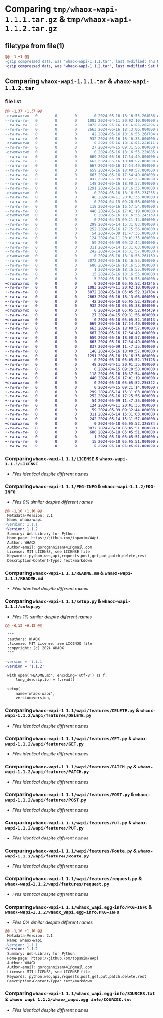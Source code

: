 # Comparing `tmp/whaox-wapi-1.1.1.tar.gz` & `tmp/whaox-wapi-1.1.2.tar.gz`

## filetype from file(1)

```diff
@@ -1 +1 @@
-gzip compressed data, was "whaox-wapi-1.1.1.tar", last modified: Thu May 16 18:16:55 2024, max compression
+gzip compressed data, was "whaox-wapi-1.1.2.tar", last modified: Sat May 18 05:05:52 2024, max compression
```

## Comparing `whaox-wapi-1.1.1.tar` & `whaox-wapi-1.1.2.tar`

### file list

```diff
@@ -1,37 +1,37 @@
-drwxrwxrwx   0        0        0        0 2024-05-16 18:16:55.268086 whaox-wapi-1.1.1/
--rw-rw-rw-   0        0        0     1083 2024-04-11 20:02:10.000000 whaox-wapi-1.1.1/LICENSE
--rw-rw-rw-   0        0        0     3072 2024-05-16 18:16:55.265296 whaox-wapi-1.1.1/PKG-INFO
--rw-rw-rw-   0        0        0     2663 2024-05-16 18:13:06.000000 whaox-wapi-1.1.1/README.md
--rw-rw-rw-   0        0        0       42 2024-05-16 18:16:55.268704 whaox-wapi-1.1.1/setup.cfg
--rw-rw-rw-   0        0        0      932 2024-05-16 18:16:35.000000 whaox-wapi-1.1.1/setup.py
-drwxrwxrwx   0        0        0        0 2024-05-16 18:16:55.223611 whaox-wapi-1.1.1/wapi/
--rw-rw-rw-   0        0        0       27 2024-04-15 09:31:56.000000 whaox-wapi-1.1.1/wapi/__init__.py
-drwxrwxrwx   0        0        0        0 2024-05-16 18:16:55.229885 whaox-wapi-1.1.1/wapi/features/
--rw-rw-rw-   0        0        0      669 2024-05-16 17:54:49.000000 whaox-wapi-1.1.1/wapi/features/DELETE.py
--rw-rw-rw-   0        0        0      663 2024-05-16 18:00:57.000000 whaox-wapi-1.1.1/wapi/features/GET.py
--rw-rw-rw-   0        0        0      667 2024-05-16 17:54:49.000000 whaox-wapi-1.1.1/wapi/features/PATCH.py
--rw-rw-rw-   0        0        0      659 2024-05-16 18:00:57.000000 whaox-wapi-1.1.1/wapi/features/POST.py
--rw-rw-rw-   0        0        0      663 2024-05-16 17:54:49.000000 whaox-wapi-1.1.1/wapi/features/PUT.py
--rw-rw-rw-   0        0        0      837 2024-05-09 11:47:35.000000 whaox-wapi-1.1.1/wapi/features/Route.py
--rw-rw-rw-   0        0        0      148 2024-05-16 18:00:57.000000 whaox-wapi-1.1.1/wapi/features/__init__.py
--rw-rw-rw-   0        0        0     1291 2024-05-16 18:16:35.000000 whaox-wapi-1.1.1/wapi/features/request.py
-drwxrwxrwx   0        0        0        0 2024-05-16 18:16:55.234255 whaox-wapi-1.1.1/wapi/static/
--rw-rw-rw-   0        0        0       48 2024-04-11 20:01:35.000000 whaox-wapi-1.1.1/wapi/static/T.py
--rw-rw-rw-   0        0        0        0 2024-04-15 09:20:58.000000 whaox-wapi-1.1.1/wapi/static/__init__.py
--rw-rw-rw-   0        0        0      118 2024-05-16 16:57:54.000000 whaox-wapi-1.1.1/wapi/static/methods.py
--rw-rw-rw-   0        0        0      440 2024-05-16 17:01:19.000000 whaox-wapi-1.1.1/wapi/static/params.py
-drwxrwxrwx   0        0        0        0 2024-05-16 18:16:55.242139 whaox-wapi-1.1.1/wapi/utils/
--rw-rw-rw-   0        0        0        0 2024-04-15 09:21:14.000000 whaox-wapi-1.1.1/wapi/utils/__init__.py
--rw-rw-rw-   0        0        0      299 2024-05-14 15:31:03.000000 whaox-wapi-1.1.1/wapi/utils/get_path.py
--rw-rw-rw-   0        0        0      252 2024-05-16 17:25:56.000000 whaox-wapi-1.1.1/wapi/utils/get_used_vars.py
--rw-rw-rw-   0        0        0       54 2024-05-09 11:47:35.000000 whaox-wapi-1.1.1/wapi/utils/is_class.py
--rw-rw-rw-   0        0        0      124 2024-04-11 20:01:35.000000 whaox-wapi-1.1.1/wapi/utils/is_dataclass.py
--rw-rw-rw-   0        0        0       59 2024-05-09 09:32:44.000000 whaox-wapi-1.1.1/wapi/utils/is_object.py
--rw-rw-rw-   0        0        0      311 2024-05-14 15:31:03.000000 whaox-wapi-1.1.1/wapi/utils/merge_paths.py
--rw-rw-rw-   0        0        0      242 2024-05-14 15:31:57.000000 whaox-wapi-1.1.1/wapi/utils/set_path.py
-drwxrwxrwx   0        0        0        0 2024-05-16 18:16:55.263139 whaox-wapi-1.1.1/whaox_wapi.egg-info/
--rw-rw-rw-   0        0        0     3072 2024-05-16 18:16:55.000000 whaox-wapi-1.1.1/whaox_wapi.egg-info/PKG-INFO
--rw-rw-rw-   0        0        0      680 2024-05-16 18:16:55.000000 whaox-wapi-1.1.1/whaox_wapi.egg-info/SOURCES.txt
--rw-rw-rw-   0        0        0        1 2024-05-16 18:16:55.000000 whaox-wapi-1.1.1/whaox_wapi.egg-info/dependency_links.txt
--rw-rw-rw-   0        0        0       15 2024-05-16 18:16:55.000000 whaox-wapi-1.1.1/whaox_wapi.egg-info/requires.txt
--rw-rw-rw-   0        0        0        5 2024-05-16 18:16:55.000000 whaox-wapi-1.1.1/whaox_wapi.egg-info/top_level.txt
+drwxrwxrwx   0        0        0        0 2024-05-18 05:05:52.424246 whaox-wapi-1.1.2/
+-rw-rw-rw-   0        0        0     1083 2024-04-11 20:02:10.000000 whaox-wapi-1.1.2/LICENSE
+-rw-rw-rw-   0        0        0     3072 2024-05-18 05:05:52.328704 whaox-wapi-1.1.2/PKG-INFO
+-rw-rw-rw-   0        0        0     2663 2024-05-16 18:13:06.000000 whaox-wapi-1.1.2/README.md
+-rw-rw-rw-   0        0        0       42 2024-05-18 05:05:52.428868 whaox-wapi-1.1.2/setup.cfg
+-rw-rw-rw-   0        0        0      932 2024-05-18 05:05:38.000000 whaox-wapi-1.1.2/setup.py
+drwxrwxrwx   0        0        0        0 2024-05-18 05:05:52.042439 whaox-wapi-1.1.2/wapi/
+-rw-rw-rw-   0        0        0       27 2024-04-15 09:31:56.000000 whaox-wapi-1.1.2/wapi/__init__.py
+drwxrwxrwx   0        0        0        0 2024-05-18 05:05:52.103013 whaox-wapi-1.1.2/wapi/features/
+-rw-rw-rw-   0        0        0      669 2024-05-16 17:54:49.000000 whaox-wapi-1.1.2/wapi/features/DELETE.py
+-rw-rw-rw-   0        0        0      663 2024-05-16 18:00:57.000000 whaox-wapi-1.1.2/wapi/features/GET.py
+-rw-rw-rw-   0        0        0      667 2024-05-16 17:54:49.000000 whaox-wapi-1.1.2/wapi/features/PATCH.py
+-rw-rw-rw-   0        0        0      659 2024-05-16 18:00:57.000000 whaox-wapi-1.1.2/wapi/features/POST.py
+-rw-rw-rw-   0        0        0      663 2024-05-16 17:54:49.000000 whaox-wapi-1.1.2/wapi/features/PUT.py
+-rw-rw-rw-   0        0        0      837 2024-05-09 11:47:35.000000 whaox-wapi-1.1.2/wapi/features/Route.py
+-rw-rw-rw-   0        0        0      148 2024-05-16 18:00:57.000000 whaox-wapi-1.1.2/wapi/features/__init__.py
+-rw-rw-rw-   0        0        0     1291 2024-05-16 18:16:35.000000 whaox-wapi-1.1.2/wapi/features/request.py
+drwxrwxrwx   0        0        0        0 2024-05-18 05:05:52.179128 whaox-wapi-1.1.2/wapi/static/
+-rw-rw-rw-   0        0        0       48 2024-04-11 20:01:35.000000 whaox-wapi-1.1.2/wapi/static/T.py
+-rw-rw-rw-   0        0        0        0 2024-04-15 09:20:58.000000 whaox-wapi-1.1.2/wapi/static/__init__.py
+-rw-rw-rw-   0        0        0      118 2024-05-16 16:57:54.000000 whaox-wapi-1.1.2/wapi/static/methods.py
+-rw-rw-rw-   0        0        0      440 2024-05-16 17:01:19.000000 whaox-wapi-1.1.2/wapi/static/params.py
+drwxrwxrwx   0        0        0        0 2024-05-18 05:05:52.256322 whaox-wapi-1.1.2/wapi/utils/
+-rw-rw-rw-   0        0        0        0 2024-04-15 09:21:14.000000 whaox-wapi-1.1.2/wapi/utils/__init__.py
+-rw-rw-rw-   0        0        0      299 2024-05-14 15:31:03.000000 whaox-wapi-1.1.2/wapi/utils/get_path.py
+-rw-rw-rw-   0        0        0      252 2024-05-16 17:25:56.000000 whaox-wapi-1.1.2/wapi/utils/get_used_vars.py
+-rw-rw-rw-   0        0        0       54 2024-05-09 11:47:35.000000 whaox-wapi-1.1.2/wapi/utils/is_class.py
+-rw-rw-rw-   0        0        0      124 2024-04-11 20:01:35.000000 whaox-wapi-1.1.2/wapi/utils/is_dataclass.py
+-rw-rw-rw-   0        0        0       59 2024-05-09 09:32:44.000000 whaox-wapi-1.1.2/wapi/utils/is_object.py
+-rw-rw-rw-   0        0        0      311 2024-05-14 15:31:03.000000 whaox-wapi-1.1.2/wapi/utils/merge_paths.py
+-rw-rw-rw-   0        0        0      242 2024-05-14 15:31:57.000000 whaox-wapi-1.1.2/wapi/utils/set_path.py
+drwxrwxrwx   0        0        0        0 2024-05-18 05:05:52.326584 whaox-wapi-1.1.2/whaox_wapi.egg-info/
+-rw-rw-rw-   0        0        0     3072 2024-05-18 05:05:51.000000 whaox-wapi-1.1.2/whaox_wapi.egg-info/PKG-INFO
+-rw-rw-rw-   0        0        0      680 2024-05-18 05:05:51.000000 whaox-wapi-1.1.2/whaox_wapi.egg-info/SOURCES.txt
+-rw-rw-rw-   0        0        0        1 2024-05-18 05:05:51.000000 whaox-wapi-1.1.2/whaox_wapi.egg-info/dependency_links.txt
+-rw-rw-rw-   0        0        0       15 2024-05-18 05:05:51.000000 whaox-wapi-1.1.2/whaox_wapi.egg-info/requires.txt
+-rw-rw-rw-   0        0        0        5 2024-05-18 05:05:51.000000 whaox-wapi-1.1.2/whaox_wapi.egg-info/top_level.txt
```

### Comparing `whaox-wapi-1.1.1/LICENSE` & `whaox-wapi-1.1.2/LICENSE`

 * *Files identical despite different names*

### Comparing `whaox-wapi-1.1.1/PKG-INFO` & `whaox-wapi-1.1.2/PKG-INFO`

 * *Files 0% similar despite different names*

```diff
@@ -1,10 +1,10 @@
 Metadata-Version: 2.1
 Name: whaox-wapi
-Version: 1.1.1
+Version: 1.1.2
 Summary: Web-Library for Python
 Home-page: https://github.com/topanim/WApi
 Author: WHAOX
 Author-email: gorogannisan641@gmail.com
 License: MIT LICENSE, see LICENSE file
 Keywords: python,web,api,requests,post,get,put,patch,delete,rest
 Description-Content-Type: text/markdown
```

### Comparing `whaox-wapi-1.1.1/README.md` & `whaox-wapi-1.1.2/README.md`

 * *Files identical despite different names*

### Comparing `whaox-wapi-1.1.1/setup.py` & `whaox-wapi-1.1.2/setup.py`

 * *Files 1% similar despite different names*

```diff
@@ -6,15 +6,15 @@
 
 """
 :authors: WHAOX
 :license: MIT License, see LICENSE file
 :copyright: (c) 2024 WHAOX
 """
 
-version = '1.1.1'
+version = '1.1.2'
 
 with open('README.md', encoding='utf-8') as f:
     long_description = f.read()
 
 setup(
     name='whaox-wapi',
     version=version,
```

### Comparing `whaox-wapi-1.1.1/wapi/features/DELETE.py` & `whaox-wapi-1.1.2/wapi/features/DELETE.py`

 * *Files identical despite different names*

### Comparing `whaox-wapi-1.1.1/wapi/features/GET.py` & `whaox-wapi-1.1.2/wapi/features/GET.py`

 * *Files identical despite different names*

### Comparing `whaox-wapi-1.1.1/wapi/features/PATCH.py` & `whaox-wapi-1.1.2/wapi/features/PATCH.py`

 * *Files identical despite different names*

### Comparing `whaox-wapi-1.1.1/wapi/features/POST.py` & `whaox-wapi-1.1.2/wapi/features/POST.py`

 * *Files identical despite different names*

### Comparing `whaox-wapi-1.1.1/wapi/features/PUT.py` & `whaox-wapi-1.1.2/wapi/features/PUT.py`

 * *Files identical despite different names*

### Comparing `whaox-wapi-1.1.1/wapi/features/Route.py` & `whaox-wapi-1.1.2/wapi/features/Route.py`

 * *Files identical despite different names*

### Comparing `whaox-wapi-1.1.1/wapi/features/request.py` & `whaox-wapi-1.1.2/wapi/features/request.py`

 * *Files identical despite different names*

### Comparing `whaox-wapi-1.1.1/whaox_wapi.egg-info/PKG-INFO` & `whaox-wapi-1.1.2/whaox_wapi.egg-info/PKG-INFO`

 * *Files 0% similar despite different names*

```diff
@@ -1,10 +1,10 @@
 Metadata-Version: 2.1
 Name: whaox-wapi
-Version: 1.1.1
+Version: 1.1.2
 Summary: Web-Library for Python
 Home-page: https://github.com/topanim/WApi
 Author: WHAOX
 Author-email: gorogannisan641@gmail.com
 License: MIT LICENSE, see LICENSE file
 Keywords: python,web,api,requests,post,get,put,patch,delete,rest
 Description-Content-Type: text/markdown
```

### Comparing `whaox-wapi-1.1.1/whaox_wapi.egg-info/SOURCES.txt` & `whaox-wapi-1.1.2/whaox_wapi.egg-info/SOURCES.txt`

 * *Files identical despite different names*

